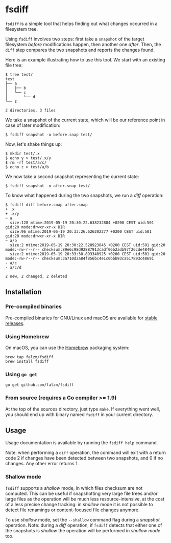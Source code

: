 # fsdiff

`fsdiff` is a simple tool that helps finding out what changes occurred in a filesystem tree.

Using `fsdiff` involves two steps: first take a `snapshot` of the target filesystem *before* modifications happen,
then another one *after*. Then, the `diff` step compares the two snapshots and reports the changes found.

Here is an example illustrating how to use this tool. We start with an existing file tree:

```console
$ tree test/
test
├── a
│   ├── b
│   └── c
│       └── d
└── z

2 directories, 3 files
```

We take a snapshot of the current state, which will be our reference point in case of later modification:

```console
$ fsdiff snapshot -o before.snap test/
```

Now, let's shake things up:

```console
$ mkdir test/.x
$ echo y > test/.x/y
$ rm -rf test/a/c/
$ echo z > test/a/b
```

We now take a second snapshot representing the current state:

```console
$ fsdiff snapshot -o after.snap test/
```

To know what happened during the two snapshots, we run a *diff* operation:

```console
$ fsdiff diff before.snap after.snap
+ .x
+ .x/y
~ a
  size:128 mtime:2019-05-19 20:30:22.638232884 +0200 CEST uid:501 gid:20 mode:drwxr-xr-x DIR
  size:96 mtime:2019-05-19 20:33:26.626202277 +0200 CEST uid:501 gid:20 mode:drwxr-xr-x DIR
~ a/b
  size:2 mtime:2019-05-19 20:30:22.528923845 +0200 CEST uid:501 gid:20 mode:-rw-r--r-- checksum:89e6c98d92887913cadf06b2adb97f26cde4849b
  size:2 mtime:2019-05-19 20:33:38.893340925 +0200 CEST uid:501 gid:20 mode:-rw-r--r-- checksum:3a710d2a84f856bc4e1c0bbb93ca517893c48691
- a/c
- a/c/d

2 new, 2 changed, 2 deleted
```


## Installation

### Pre-compiled binaries

Pre-compiled binaries for GNU/Linux and macOS are available for [stable releases](https://github.com/falzm/fsdiff/releases).

### Using Homebrew

On macOS, you can use the [Homebrew](https://brew.sh/) packaging system:

```console
brew tap falzm/fsdiff
brew install fsdiff
```

### Using `go get`

```console
go get github.com/falzm/fsdiff
```

### From source (requires a Go compiler >= 1.9)

At the top of the sources directory, just type `make`. If everything went well, you should end up with binary named `fsdiff` in your current directory.


## Usage

Usage documentation is available by running the `fsdiff help` command.

Note: when performing a `diff` operation, the command will exit with a return code 2 if changes have been detected
between two snapshots, and 0 if no changes. Any other error returns 1.

### Shallow mode

`fsdiff` supports a *shallow* mode, in which files checksum are not computed. This can be useful if snapshotting very
large file trees and/or large files as the operation will be much less resource-intensive, at the cost of a less
precise change tracking: in *shallow* mode it is not possible to detect file renamings or content-focused file
changes anymore.

To use *shallow* mode, set the `--shallow` command flag during a *snapshot* operation. Note: during a
*diff* operation, if `fsdiff` detects that either one of the snapshots is *shallow* the operation will be performed
in *shallow mode* too.
